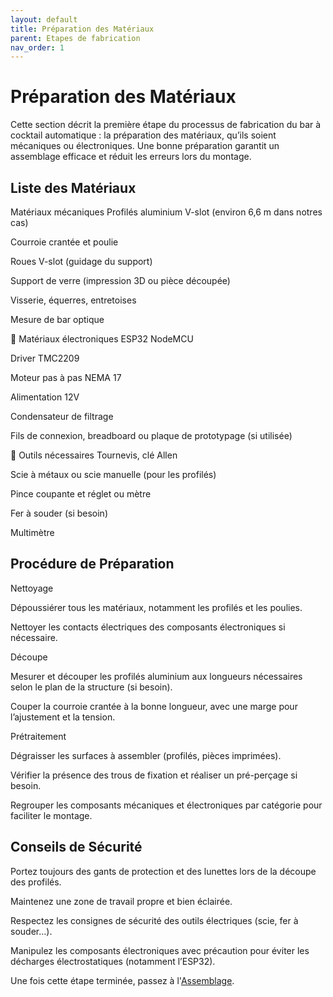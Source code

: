 ```yaml
---
layout: default
title: Préparation des Matériaux
parent: Etapes de fabrication
nav_order: 1
---
```


# Préparation des Matériaux

Cette section décrit la première étape du processus de fabrication du bar à cocktail automatique : la préparation des matériaux, qu’ils soient mécaniques ou électroniques. Une bonne préparation garantit un assemblage efficace et réduit les erreurs lors du montage.

## Liste des Matériaux

 Matériaux mécaniques
Profilés aluminium V-slot (environ 6,6 m dans notres cas) 

Courroie crantée et poulie

Roues V-slot (guidage du support)

Support de verre (impression 3D ou pièce découpée)

Visserie, équerres, entretoises

Mesure de bar optique 

🔹 Matériaux électroniques
ESP32 NodeMCU

Driver TMC2209

Moteur pas à pas NEMA 17

Alimentation 12V

Condensateur de filtrage

Fils de connexion, breadboard ou plaque de prototypage (si utilisée)

🔹 Outils nécessaires
Tournevis, clé Allen

Scie à métaux ou scie manuelle (pour les profilés)

Pince coupante et réglet ou mètre

Fer à souder (si besoin)

Multimètre



## Procédure de Préparation

Nettoyage

Dépoussiérer tous les matériaux, notamment les profilés et les poulies.

Nettoyer les contacts électriques des composants électroniques si nécessaire.

Découpe

Mesurer et découper les profilés aluminium aux longueurs nécessaires selon le plan de la structure (si besoin).

Couper la courroie crantée à la bonne longueur, avec une marge pour l’ajustement et la tension.

Prétraitement

Dégraisser les surfaces à assembler (profilés, pièces imprimées).

Vérifier la présence des trous de fixation et réaliser un pré-perçage si besoin.

Regrouper les composants mécaniques et électroniques par catégorie pour faciliter le montage.

## Conseils de Sécurité

Portez toujours des gants de protection et des lunettes lors de la découpe des profilés.

Maintenez une zone de travail propre et bien éclairée.

Respectez les consignes de sécurité des outils électriques (scie, fer à souder…).

Manipulez les composants électroniques avec précaution pour éviter les décharges électrostatiques (notamment l’ESP32).


Une fois cette étape terminée, passez à l'[Assemblage](/assemblage).
